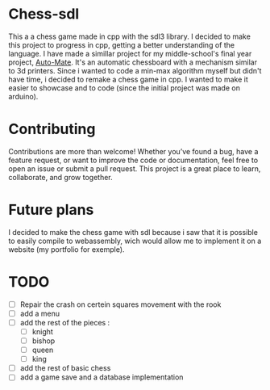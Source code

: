 # Chess-sdl
This a a chess game made in cpp with the sdl3 library. I decided to make this project to progress in cpp, getting a better understanding of the language.
I have made a simillar project for my middle-school's final year project, [Auto-Mate]([https://chromewebstore.google.com/detail/content-manager/lobbohngjkkghmganebnahlfajlahkic](https://github.com/DawidSac24/AutoMate)). It's an automatic chessboard with a mechanism similar to 3d printers. Since i wanted to code a min-max algorithm myself but didn't have time, i decided to remake a chess game in cpp. I wanted to make it easier to showcase and to code (since the initial project was made on arduino).

# Contributing
Contributions are more than welcome! Whether you’ve found a bug, have a feature request, or want to improve the code or documentation, feel free to open an issue or submit a pull request. This project is a great place to learn, collaborate, and grow together.

# Future plans
I decided to make the chess game with sdl because i saw that it is possible to easily compile to webassembly, wich would allow me to implement it on a website (my portfolio for exemple).

# TODO
- [ ] Repair the crash on certein squares movement with the rook
- [ ] add a menu
- [ ] add the rest of the pieces :
  - [ ] knight
  - [ ] bishop
  - [ ] queen
  - [ ] king
- [ ] add the rest of basic chess 
- [ ] add a game save and a database implementation
